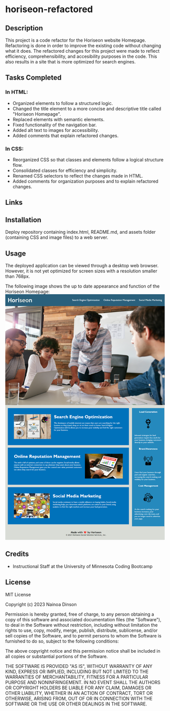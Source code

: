 # horiseon-refactored

## Description
This project is a code refactor for the Horiseon website Homepage. Refactoring is done in order to improve the existing code without changing what it does. The refactored changes for this project were made to reflect efficiency, comprehensibility, and accesibility purposes in the code. This also results in a site that is more optimized for search engines.

## Tasks Completed

### In HTML:
- Organized elements to follow a structured logic.
- Changed the title element to a more concise and descriptive title called "Horiseon Homepage".
- Replaced elements with semantic elements.
- Fixed functionality of the navigation bar.
- Added alt text to images for accessibility.
- Added comments that explain refactored changes.
    
### In CSS:
- Reorganized CSS so that classes and elements follow a logical structure flow.
- Consolidated classes for efficiency and simplicity.
- Renamed CSS selectors to reflect the changes made in HTML.
- Added comments for organization purposes and to explain refactored changes.

## Links


## Installation

Deploy repository containing index.html, README.md, and assets folder (containing CSS and image files) to a web server.

## Usage
The deployed application can be viewed through a desktop web browser. However, it is not yet optimized for screen sizes with a resolution smaller than 768px.

The following image shows the up to date appearance and function of the Horiseon Homepage:
![Alt text](horiseon-refactored-website.png)

## Credits
- Instructional Staff at the University of Minnesota Coding Bootcamp

## License

MIT License

Copyright (c) 2023 Nainoa Dinson

Permission is hereby granted, free of charge, to any person obtaining a copy
of this software and associated documentation files (the "Software"), to deal
in the Software without restriction, including without limitation the rights
to use, copy, modify, merge, publish, distribute, sublicense, and/or sell
copies of the Software, and to permit persons to whom the Software is
furnished to do so, subject to the following conditions:

The above copyright notice and this permission notice shall be included in all
copies or substantial portions of the Software.

THE SOFTWARE IS PROVIDED "AS IS", WITHOUT WARRANTY OF ANY KIND, EXPRESS OR
IMPLIED, INCLUDING BUT NOT LIMITED TO THE WARRANTIES OF MERCHANTABILITY,
FITNESS FOR A PARTICULAR PURPOSE AND NONINFRINGEMENT. IN NO EVENT SHALL THE
AUTHORS OR COPYRIGHT HOLDERS BE LIABLE FOR ANY CLAIM, DAMAGES OR OTHER
LIABILITY, WHETHER IN AN ACTION OF CONTRACT, TORT OR OTHERWISE, ARISING FROM,
OUT OF OR IN CONNECTION WITH THE SOFTWARE OR THE USE OR OTHER DEALINGS IN THE
SOFTWARE.
